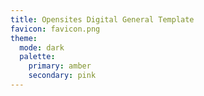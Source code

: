 ```yaml
---
title: Opensites Digital General Template
favicon: favicon.png
theme:
  mode: dark
  palette:
    primary: amber
    secondary: pink
---
```

